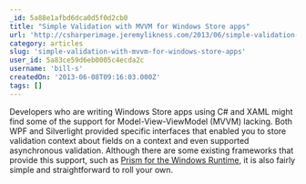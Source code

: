 ```yaml
---
_id: 5a88e1afbd6dca0d5f0d2cb0
title: "Simple Validation with MVVM for Windows Store apps"
url: 'http://csharperimage.jeremylikness.com/2013/06/simple-validation-with-mvvm-for-windows.html'
category: articles
slug: 'simple-validation-with-mvvm-for-windows-store-apps'
user_id: 5a83ce59d6eb0005c4ecda2c
username: 'bill-s'
createdOn: '2013-06-08T09:16:03.000Z'
tags: []
---
```


Developers who are writing Windows Store apps using C# and XAML might find some of the support for Model-View-ViewModel (MVVM) lacking. Both WPF and Silverlight provided specific interfaces that enabled you to store validation context about fields on a context and even supported asynchronous validation. Although there are some existing frameworks that provide this support, such as <a href="http://msdn.microsoft.com/en-us/library/windows/apps/xx130660.aspx" target="_blank">Prism for the Windows Runtime</a>, it is also fairly simple and straightforward to roll your own.
